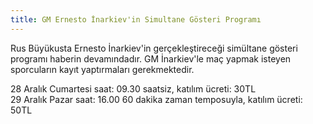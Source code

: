 ```yaml
---
title: GM Ernesto İnarkiev'in Simultane Gösteri Programı
---
```


Rus Büyükusta Ernesto İnarkiev'in gerçekleştireceği simültane gösteri programı haberin devamındadır. GM İnarkiev'le maç yapmak isteyen sporcuların kayıt yaptırmaları gerekmektedir.  

28 Aralık Cumartesi saat: 09.30 saatsiz, katılım ücreti: 30TL  
29 Aralık Pazar saat: 16.00 60 dakika zaman temposuyla, katılım ücreti: 50TL  
